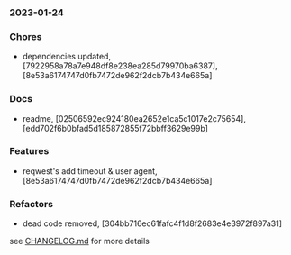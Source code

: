 ### 2023-01-24

### Chores
+ dependencies updated, [7922958a78a7e948df8e238ea285d79970ba6387], [8e53a6174747d0fb7472de962f2dcb7b434e665a]

### Docs
+ readme, [02506592ec924180ea2652e1ca5c1017e2c75654], [edd702f6b0bfad5d185872855f72bbff3629e99b]

### Features
+ reqwest's add timeout & user agent, [8e53a6174747d0fb7472de962f2dcb7b434e665a]

### Refactors
+ dead code removed, [304bb716ec61fafc4f1d8f2683e4e3972f897a31]


see <a href='https://github.com/mrjackwills/flightbox_backend/blob/main/CHANGELOG.md'>CHANGELOG.md</a> for more details
